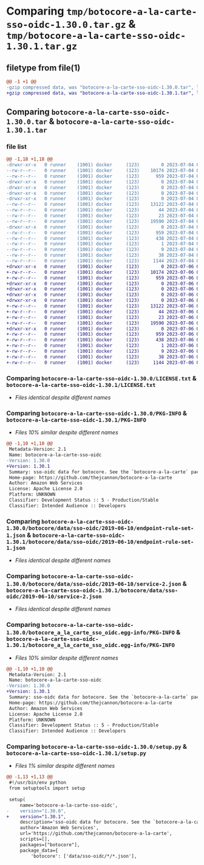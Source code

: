 # Comparing `tmp/botocore-a-la-carte-sso-oidc-1.30.0.tar.gz` & `tmp/botocore-a-la-carte-sso-oidc-1.30.1.tar.gz`

## filetype from file(1)

```diff
@@ -1 +1 @@
-gzip compressed data, was "botocore-a-la-carte-sso-oidc-1.30.0.tar", last modified: Tue Jul  4 01:45:00 2023, max compression
+gzip compressed data, was "botocore-a-la-carte-sso-oidc-1.30.1.tar", last modified: Thu Jul  6 01:45:27 2023, max compression
```

## Comparing `botocore-a-la-carte-sso-oidc-1.30.0.tar` & `botocore-a-la-carte-sso-oidc-1.30.1.tar`

### file list

```diff
@@ -1,18 +1,18 @@
-drwxr-xr-x   0 runner    (1001) docker     (123)        0 2023-07-04 01:45:00.274830 botocore-a-la-carte-sso-oidc-1.30.0/
--rw-r--r--   0 runner    (1001) docker     (123)    10174 2023-07-04 01:44:59.000000 botocore-a-la-carte-sso-oidc-1.30.0/LICENSE.txt
--rw-r--r--   0 runner    (1001) docker     (123)      959 2023-07-04 01:45:00.274830 botocore-a-la-carte-sso-oidc-1.30.0/PKG-INFO
-drwxr-xr-x   0 runner    (1001) docker     (123)        0 2023-07-04 01:45:00.274830 botocore-a-la-carte-sso-oidc-1.30.0/botocore/
-drwxr-xr-x   0 runner    (1001) docker     (123)        0 2023-07-04 01:45:00.274830 botocore-a-la-carte-sso-oidc-1.30.0/botocore/data/
-drwxr-xr-x   0 runner    (1001) docker     (123)        0 2023-07-04 01:45:00.274830 botocore-a-la-carte-sso-oidc-1.30.0/botocore/data/sso-oidc/
-drwxr-xr-x   0 runner    (1001) docker     (123)        0 2023-07-04 01:45:00.274830 botocore-a-la-carte-sso-oidc-1.30.0/botocore/data/sso-oidc/2019-06-10/
--rw-r--r--   0 runner    (1001) docker     (123)    13122 2023-07-04 01:44:02.000000 botocore-a-la-carte-sso-oidc-1.30.0/botocore/data/sso-oidc/2019-06-10/endpoint-rule-set-1.json
--rw-r--r--   0 runner    (1001) docker     (123)       44 2023-07-04 01:44:02.000000 botocore-a-la-carte-sso-oidc-1.30.0/botocore/data/sso-oidc/2019-06-10/examples-1.json
--rw-r--r--   0 runner    (1001) docker     (123)       23 2023-07-04 01:44:02.000000 botocore-a-la-carte-sso-oidc-1.30.0/botocore/data/sso-oidc/2019-06-10/paginators-1.json
--rw-r--r--   0 runner    (1001) docker     (123)    19590 2023-07-04 01:44:02.000000 botocore-a-la-carte-sso-oidc-1.30.0/botocore/data/sso-oidc/2019-06-10/service-2.json
-drwxr-xr-x   0 runner    (1001) docker     (123)        0 2023-07-04 01:45:00.274830 botocore-a-la-carte-sso-oidc-1.30.0/botocore_a_la_carte_sso_oidc.egg-info/
--rw-r--r--   0 runner    (1001) docker     (123)      959 2023-07-04 01:45:00.000000 botocore-a-la-carte-sso-oidc-1.30.0/botocore_a_la_carte_sso_oidc.egg-info/PKG-INFO
--rw-r--r--   0 runner    (1001) docker     (123)      438 2023-07-04 01:45:00.000000 botocore-a-la-carte-sso-oidc-1.30.0/botocore_a_la_carte_sso_oidc.egg-info/SOURCES.txt
--rw-r--r--   0 runner    (1001) docker     (123)        1 2023-07-04 01:45:00.000000 botocore-a-la-carte-sso-oidc-1.30.0/botocore_a_la_carte_sso_oidc.egg-info/dependency_links.txt
--rw-r--r--   0 runner    (1001) docker     (123)        9 2023-07-04 01:45:00.000000 botocore-a-la-carte-sso-oidc-1.30.0/botocore_a_la_carte_sso_oidc.egg-info/top_level.txt
--rw-r--r--   0 runner    (1001) docker     (123)       38 2023-07-04 01:45:00.274830 botocore-a-la-carte-sso-oidc-1.30.0/setup.cfg
--rw-r--r--   0 runner    (1001) docker     (123)     1144 2023-07-04 01:44:59.000000 botocore-a-la-carte-sso-oidc-1.30.0/setup.py
+drwxr-xr-x   0 runner    (1001) docker     (123)        0 2023-07-06 01:45:27.155149 botocore-a-la-carte-sso-oidc-1.30.1/
+-rw-r--r--   0 runner    (1001) docker     (123)    10174 2023-07-06 01:45:26.000000 botocore-a-la-carte-sso-oidc-1.30.1/LICENSE.txt
+-rw-r--r--   0 runner    (1001) docker     (123)      959 2023-07-06 01:45:27.155149 botocore-a-la-carte-sso-oidc-1.30.1/PKG-INFO
+drwxr-xr-x   0 runner    (1001) docker     (123)        0 2023-07-06 01:45:27.155149 botocore-a-la-carte-sso-oidc-1.30.1/botocore/
+drwxr-xr-x   0 runner    (1001) docker     (123)        0 2023-07-06 01:45:27.155149 botocore-a-la-carte-sso-oidc-1.30.1/botocore/data/
+drwxr-xr-x   0 runner    (1001) docker     (123)        0 2023-07-06 01:45:27.155149 botocore-a-la-carte-sso-oidc-1.30.1/botocore/data/sso-oidc/
+drwxr-xr-x   0 runner    (1001) docker     (123)        0 2023-07-06 01:45:27.155149 botocore-a-la-carte-sso-oidc-1.30.1/botocore/data/sso-oidc/2019-06-10/
+-rw-r--r--   0 runner    (1001) docker     (123)    13122 2023-07-06 01:44:40.000000 botocore-a-la-carte-sso-oidc-1.30.1/botocore/data/sso-oidc/2019-06-10/endpoint-rule-set-1.json
+-rw-r--r--   0 runner    (1001) docker     (123)       44 2023-07-06 01:44:40.000000 botocore-a-la-carte-sso-oidc-1.30.1/botocore/data/sso-oidc/2019-06-10/examples-1.json
+-rw-r--r--   0 runner    (1001) docker     (123)       23 2023-07-06 01:44:40.000000 botocore-a-la-carte-sso-oidc-1.30.1/botocore/data/sso-oidc/2019-06-10/paginators-1.json
+-rw-r--r--   0 runner    (1001) docker     (123)    19590 2023-07-06 01:44:40.000000 botocore-a-la-carte-sso-oidc-1.30.1/botocore/data/sso-oidc/2019-06-10/service-2.json
+drwxr-xr-x   0 runner    (1001) docker     (123)        0 2023-07-06 01:45:27.155149 botocore-a-la-carte-sso-oidc-1.30.1/botocore_a_la_carte_sso_oidc.egg-info/
+-rw-r--r--   0 runner    (1001) docker     (123)      959 2023-07-06 01:45:27.000000 botocore-a-la-carte-sso-oidc-1.30.1/botocore_a_la_carte_sso_oidc.egg-info/PKG-INFO
+-rw-r--r--   0 runner    (1001) docker     (123)      438 2023-07-06 01:45:27.000000 botocore-a-la-carte-sso-oidc-1.30.1/botocore_a_la_carte_sso_oidc.egg-info/SOURCES.txt
+-rw-r--r--   0 runner    (1001) docker     (123)        1 2023-07-06 01:45:27.000000 botocore-a-la-carte-sso-oidc-1.30.1/botocore_a_la_carte_sso_oidc.egg-info/dependency_links.txt
+-rw-r--r--   0 runner    (1001) docker     (123)        9 2023-07-06 01:45:27.000000 botocore-a-la-carte-sso-oidc-1.30.1/botocore_a_la_carte_sso_oidc.egg-info/top_level.txt
+-rw-r--r--   0 runner    (1001) docker     (123)       38 2023-07-06 01:45:27.155149 botocore-a-la-carte-sso-oidc-1.30.1/setup.cfg
+-rw-r--r--   0 runner    (1001) docker     (123)     1144 2023-07-06 01:45:26.000000 botocore-a-la-carte-sso-oidc-1.30.1/setup.py
```

### Comparing `botocore-a-la-carte-sso-oidc-1.30.0/LICENSE.txt` & `botocore-a-la-carte-sso-oidc-1.30.1/LICENSE.txt`

 * *Files identical despite different names*

### Comparing `botocore-a-la-carte-sso-oidc-1.30.0/PKG-INFO` & `botocore-a-la-carte-sso-oidc-1.30.1/PKG-INFO`

 * *Files 10% similar despite different names*

```diff
@@ -1,10 +1,10 @@
 Metadata-Version: 2.1
 Name: botocore-a-la-carte-sso-oidc
-Version: 1.30.0
+Version: 1.30.1
 Summary: sso-oidc data for botocore. See the `botocore-a-la-carte` package for more info.
 Home-page: https://github.com/thejcannon/botocore-a-la-carte
 Author: Amazon Web Services
 License: Apache License 2.0
 Platform: UNKNOWN
 Classifier: Development Status :: 5 - Production/Stable
 Classifier: Intended Audience :: Developers
```

### Comparing `botocore-a-la-carte-sso-oidc-1.30.0/botocore/data/sso-oidc/2019-06-10/endpoint-rule-set-1.json` & `botocore-a-la-carte-sso-oidc-1.30.1/botocore/data/sso-oidc/2019-06-10/endpoint-rule-set-1.json`

 * *Files identical despite different names*

### Comparing `botocore-a-la-carte-sso-oidc-1.30.0/botocore/data/sso-oidc/2019-06-10/service-2.json` & `botocore-a-la-carte-sso-oidc-1.30.1/botocore/data/sso-oidc/2019-06-10/service-2.json`

 * *Files identical despite different names*

### Comparing `botocore-a-la-carte-sso-oidc-1.30.0/botocore_a_la_carte_sso_oidc.egg-info/PKG-INFO` & `botocore-a-la-carte-sso-oidc-1.30.1/botocore_a_la_carte_sso_oidc.egg-info/PKG-INFO`

 * *Files 10% similar despite different names*

```diff
@@ -1,10 +1,10 @@
 Metadata-Version: 2.1
 Name: botocore-a-la-carte-sso-oidc
-Version: 1.30.0
+Version: 1.30.1
 Summary: sso-oidc data for botocore. See the `botocore-a-la-carte` package for more info.
 Home-page: https://github.com/thejcannon/botocore-a-la-carte
 Author: Amazon Web Services
 License: Apache License 2.0
 Platform: UNKNOWN
 Classifier: Development Status :: 5 - Production/Stable
 Classifier: Intended Audience :: Developers
```

### Comparing `botocore-a-la-carte-sso-oidc-1.30.0/setup.py` & `botocore-a-la-carte-sso-oidc-1.30.1/setup.py`

 * *Files 1% similar despite different names*

```diff
@@ -1,13 +1,13 @@
 #!/usr/bin/env python
 from setuptools import setup
 
 setup(
     name='botocore-a-la-carte-sso-oidc',
-    version="1.30.0",
+    version="1.30.1",
     description='sso-oidc data for botocore. See the `botocore-a-la-carte` package for more info.',
     author='Amazon Web Services',
     url='https://github.com/thejcannon/botocore-a-la-carte',
     scripts=[],
     packages=["botocore"],
     package_data={
         'botocore': ['data/sso-oidc/*/*.json'],
```

